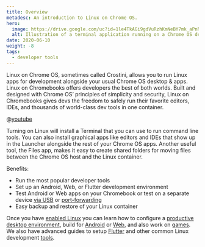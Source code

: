 ```yaml
---
title: Overview
metadesc: An introduction to Linux on Chrome OS.
hero:
  image: https://drive.google.com/uc?id=1le4TkAGi9gdVuRzhKmNeBY7mk_aPnN95
  alt: Illustration of a terminal application running on a Chrome OS device.
date: 2020-06-10
weight: -8
tags:
  - developer tools
---
```


Linux on Chrome OS, sometimes called Crostini, allows you to run Linux apps for development alongside your usual Chrome OS desktop & apps. Linux on Chromebooks offers developers the best of both worlds. Built and designed with Chrome OS’ principles of simplicity and security, Linux on Chromebooks gives devs the freedom to safely run their favorite editors, IDEs, and thousands of world-class dev tools in one container.

@[youtube](https://www.youtube.com/watch?v=pRlh8LX4kQI)

Turning on Linux will install a Terminal that you can use to run command line tools. You can also install graphical apps like editors and IDEs that show up in the Launcher alongside the rest of your Chrome OS apps. Another useful tool, the Files app, makes it easy to create shared folders for moving files between the Chrome OS host and the Linux container.

Benefits:

- Run the most popular developer tools
- Set up an Android, Web, or Flutter development environment
- Test Android or Web apps on your Chromebook or test on a separate device [via USB](/{{locale.code}}/android-environment/deploying-apps#connect-to-adb-over-usb) or [port-forwarding](/{{locale.code}}/web-environment/port-forwarding)
- Easy backup and restore of your Linux container

Once you have [enabled Linux](/{{locale.code}}/linux/setup) you can learn how to configure a [productive desktop environment](/{{locale.code}}/productivity), build for [Android](/{{locale.code}}/android-environment) or [Web](/{{locale.code}}/web-environment), and also work on [games](/{{locale.code}}/games). We also have advanced guides to setup [Flutter](/{{locale.code}}/android-environment/developer-options#install-flutter-on-chrome-os) and other common Linux development [tools](/{{locale.code}}/linux/setup#installing-linux-apps-and-packages).
